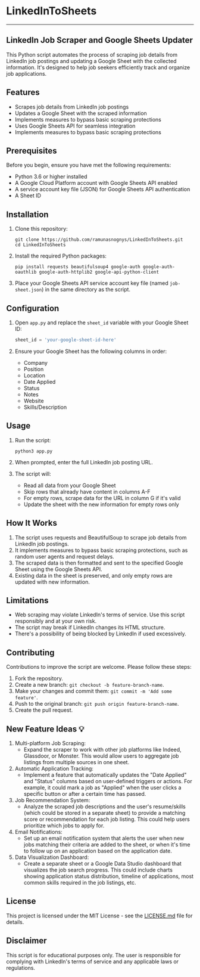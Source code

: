 # LinkedInToSheets
---
 ## LinkedIn Job Scraper and Google Sheets Updater

This Python script automates the process of scraping job details from LinkedIn job postings and updating a Google Sheet with the collected information. It's designed to help job seekers efficiently track and organize job applications.

## Features

- Scrapes job details from LinkedIn job postings
- Updates a Google Sheet with the scraped information
- Implements measures to bypass basic scraping protections
- Uses Google Sheets API for seamless integration
- Implements measures to bypass basic scraping protections

## Prerequisites

Before you begin, ensure you have met the following requirements:

- Python 3.6 or higher installed
- A Google Cloud Platform account with Google Sheets API enabled
- A service account key file (JSON) for Google Sheets API authentication
- A Sheet ID

## Installation

1. Clone this repository:
   ```
   git clone https://github.com/ramunasnognys/LinkedInToSheets.git
   cd LinkedInToSheets
   ```

2. Install the required Python packages:
   ```
   pip install requests beautifulsoup4 google-auth google-auth-oauthlib google-auth-httplib2 google-api-python-client
   ```

3. Place your Google Sheets API service account key file (named `job-sheet.json`) in the same directory as the script.

## Configuration

1. Open `app.py` and replace the `sheet_id` variable with your Google Sheet ID:
   ```python
   sheet_id = 'your-google-sheet-id-here'
   ```

2. Ensure your Google Sheet has the following columns in order:
   - Company
   - Position
   - Location
   - Date Applied
   - Status
   - Notes
   - Website
   - Skills/Description

## Usage

1. Run the script:
   ```
   python3 app.py
   ```

2. When prompted, enter the full LinkedIn job posting URL.

3. The script will:
    - Read all data from your Google Sheet
    - Skip rows that already have content in columns A-F
    - For empty rows, scrape data for the URL in column G if it's valid
    - Update the sheet with the new information for empty rows only

## How It Works
1. The script uses requests and BeautifulSoup to scrape job details from LinkedIn job postings.
2. It implements measures to bypass basic scraping protections, such as random user agents and request delays.
3. The scraped data is then formatted and sent to the specified Google Sheet using the Google Sheets API.
4. Existing data in the sheet is preserved, and only empty rows are updated with new information.

## Limitations

- Web scraping may violate LinkedIn's terms of service. Use this script responsibly and at your own risk.
- The script may break if LinkedIn changes its HTML structure.
- There's a possibility of being blocked by LinkedIn if used excessively.

## Contributing

Contributions to improve the script are welcome. Please follow these steps:

1. Fork the repository.
2. Create a new branch: `git checkout -b feature-branch-name`.
3. Make your changes and commit them: `git commit -m 'Add some feature'`.
4. Push to the original branch: `git push origin feature-branch-name`.
5. Create the pull request.

## New Feature Ideas 💡
1. Multi-platform Job Scraping:
    - Expand the scraper to work with other job platforms like Indeed, Glassdoor, or Monster. This would allow users to aggregate job listings from multiple sources in one sheet.
2. Automatic Application Tracking:
    - Implement a feature that automatically updates the "Date Applied" and "Status" columns based on user-defined triggers or actions. For example, it could mark a job as "Applied" when the user clicks a specific button or after a certain time has passed.
3. Job Recommendation System:
    - Analyze the scraped job descriptions and the user's resume/skills (which could be stored in a separate sheet) to provide a matching score or recommendation for each job listing. This could help users prioritize which jobs to apply for.
4. Email Notifications:
    - Set up an email notification system that alerts the user when new jobs matching their criteria are added to the sheet, or when it's time to follow up on an application based on the application date.
5. Data Visualization Dashboard:
    - Create a separate sheet or a Google Data Studio dashboard that visualizes the job search progress. This could include charts showing application status distribution, timeline of applications, most common skills required in the job listings, etc.

## License

This project is licensed under the MIT License - see the [LICENSE.md](LICENSE.md) file for details.

## Disclaimer

This script is for educational purposes only. The user is responsible for complying with LinkedIn's terms of service and any applicable laws or regulations.